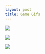 ```yaml
---
layout: post
title: Game Gifs
---
```

![](http://i.imgur.com/ui5OqbW.gif)

![](http://imgur.com/9uBWcSK.gif)

![](http://imgur.com/daCLUMQ.gif)
